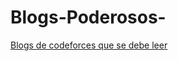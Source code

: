 # Blogs-Poderosos-
[Blogs de codeforces que se debe leer  ](https://github.com/TAOGenna/Blogs-Poderosos-/wiki)<br/>
